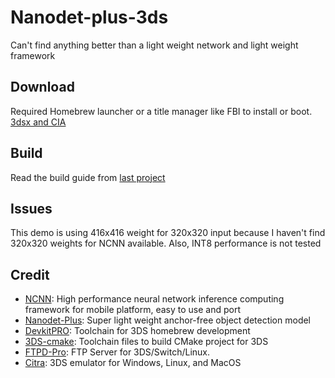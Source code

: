 # Nanodet-plus-3ds
Can't find anything better than a light weight network and light weight framework


## Download
Required Homebrew launcher or a title manager like FBI to install or boot.
[3dsx and CIA](https://github.com/Deepdive543443/Nanodet-plus-3ds/releases/tag/Nanodet-plus-3DS)

## Build
Read the build guide from [last project](https://github.com/Deepdive543443/Benchncnn-3DS/tree/main) 


## Issues
This demo is using 416x416 weight for 320x320 input because I haven't find 320x320 weights for NCNN available. Also, INT8 performance is not tested


## Credit
- [NCNN](https://github.com/Tencent/ncnn): High performance neural network inference computing framework for mobile platform, easy to use and port
- [Nanodet-Plus](https://github.com/RangiLyu/nanodet):  Super light weight anchor-free object detection model
- [DevkitPRO](https://devkitpro.org/wiki/Getting_Started): Toolchain for 3DS homebrew development
- [3DS-cmake](https://github.com/Xtansia/3ds-cmake): Toolchain files to build CMake project for 3DS
- [FTPD-Pro](https://github.com/mtheall/ftpd): FTP Server for 3DS/Switch/Linux.
- [Citra](https://github.com/citra-emu/citra): 3DS emulator for Windows, Linux, and MacOS
